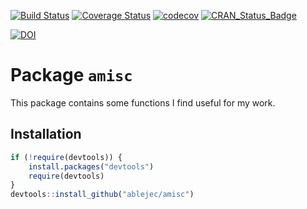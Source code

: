 [![Build Status](https://travis-ci.org/ablejec/amisc.svg?branch=master)](https://travis-ci.org/ablejec/amisc)
[![Coverage Status](https://img.shields.io/codecov/c/github/ablejec/amisc/master.svg)](https://codecov.io/github/ablejec/amisc?branch=master)
[![codecov](https://codecov.io/gh/ablejec/amisc/branch/master/graph/badge.svg)](https://codecov.io/gh/ablejec/amisc)
[![CRAN_Status_Badge](http://www.r-pkg.org/badges/version/amisc)](http://cran.r-project.org/package=amisc)

[![DOI](https://zenodo.org/badge/5761/ablejec/amisc.svg)](https://zenodo.org/badge/latestdoi/5761/ablejec/amisc)

# Package `amisc`

This package contains some functions I find useful for my work.

## Installation


```R
if (!require(devtools)) {
    install.packages("devtools")
    require(devtools)
}
devtools::install_github("ablejec/amisc")
```
